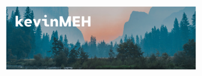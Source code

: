 <a href="https://unsplash.com/photos/NRQV-hBF10M"><img src="Banner.png" width="800" height="auto"></a>
